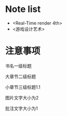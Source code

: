# Note list

- <Real-Time render 4th>
- <游戏设计艺术>























# 注意事项

书名一级标题

大章节二级标题

小章节三级标题1.1

图片文字大小为2

批注文字大小为1

